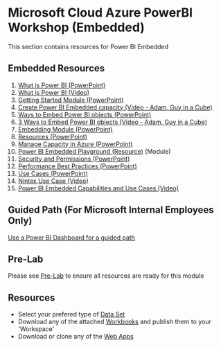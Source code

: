 # Microsoft Cloud Azure PowerBI Workshop (Embedded)
This section contains resources for Power BI Embedded

## Embedded Resources

1. [What is Power BI (PowerPoint)](./1.%20What%20is%20Power%20BI%20Embedded.pptx)
2. [What is Power BI (Video)](./2.%20%20What%20is%20Power%20BI%20Embedded%20(Video).md)
3. [Getting Started Module (PowerPoint)](./3.%20Getting%20Started%20Module.pptx)
4. [Create Power BI Embedded capacity (Video - Adam, Guy in a Cube)](./4.%20Create%20Power%20BI%20Embedded%20Capacity%20(Video).md)
5. [Ways to Embed Power BI objects (PowerPoint)](./5.%20Ways%20to%20Embed%20Power%20BI%20objects.pptx)
6. [3 Ways to Embed Power BI objects (Video - Adam, Guy in a Cube)](./6.%20%203%20Ways%20to%20Embed%20Power%20BI%20Objects%20(Video).md)
7. [Embedding Module (PowerPoint)](./7.%20Embedding%20Module.pptx)
8. [Resources (PowerPoint)](./8.Resources.pptx)
9. [Manage Capacity in Azure (PowerPoint)](./9.%20Manage%20Capacity%20in%20Azure.pptx) 
10. [Power BI Embedded Playground (Resource)](https://microsoft.github.io/PowerBI-JavaScript/demo/v2-demo/index.html) (Module)
11. [Security and Permissions (PowerPoint)](./_11.%20Security%20and%20Permissions.pptx)
12. [Performance Best Practices (PowerPoint)](./_12.%20Performance%20Best%20Practices.pptx)
13. [Use Cases (PowerPoint)](./_13.%20Use%20Cases.pptx)
14. [Nintex Use Case (Video)](./_14.%20%20Nintex%20Use%20Case%20(Video).md)
15. [Power BI Embedded Capabilities and Use Cases (Video)](./_15.%20%20Power%20BI%20Embedded%20Capabilities%20and%20Use%20Cases%20(Video).md)

## Guided Path (For Microsoft Internal Employees Only)
[Use a Power BI Dashboard for a guided path](https://msit.powerbi.com/groups/me/apps/b8b1db8c-97e7-4bb6-a350-94f4b08ff7f3)

## Pre-Lab
Please see [Pre-Lab](https://github.com/hnc198/AzurePowerBI/tree/master/Hands-on%20Modules/1.%20Pre-Lab%20Work) to ensure all resources are ready for this module

## Resources
- Select your prefered type of [Data Set](https://github.com/hnc198/AzurePowerBI/tree/master/1.%20Data%20Sets)
- Download any of the attached [Workbooks](https://github.com/hnc198/AzurePowerBI/tree/master/2.%20Workbooks) and publish them to your 'Workspace' 
- Download or clone any of the [Web Apps](https://github.com/hnc198/AzurePowerBI/tree/master/3.%20Web%20Apps) 
